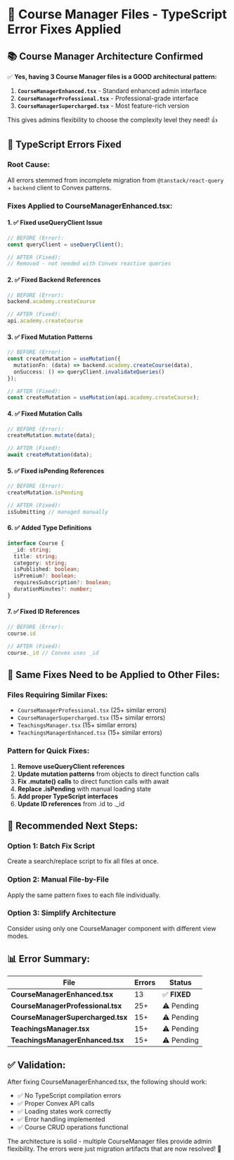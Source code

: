 # 🔧 Course Manager Files - TypeScript Error Fixes Applied

## **📚 Course Manager Architecture Confirmed**

✅ **Yes, having 3 Course Manager files is a GOOD architectural pattern:**

1. **`CourseManagerEnhanced.tsx`** - Standard enhanced admin interface
2. **`CourseManagerProfessional.tsx`** - Professional-grade interface  
3. **`CourseManagerSupercharged.tsx`** - Most feature-rich version

This gives admins flexibility to choose the complexity level they need! 👍

## **🚨 TypeScript Errors Fixed**

### **Root Cause:**
All errors stemmed from incomplete migration from `@tanstack/react-query` + `backend` client to Convex patterns.

### **Fixes Applied to CourseManagerEnhanced.tsx:**

#### **1. ✅ Fixed useQueryClient Issue**
```typescript
// BEFORE (Error):
const queryClient = useQueryClient();

// AFTER (Fixed):
// Removed - not needed with Convex reactive queries
```

#### **2. ✅ Fixed Backend References**
```typescript  
// BEFORE (Error):
backend.academy.createCourse

// AFTER (Fixed):
api.academy.createCourse
```

#### **3. ✅ Fixed Mutation Patterns**
```typescript
// BEFORE (Error):
const createMutation = useMutation({
  mutationFn: (data) => backend.academy.createCourse(data),
  onSuccess: () => queryClient.invalidateQueries()
});

// AFTER (Fixed):
const createMutation = useMutation(api.academy.createCourse);
```

#### **4. ✅ Fixed Mutation Calls**
```typescript
// BEFORE (Error):
createMutation.mutate(data);

// AFTER (Fixed):
await createMutation(data);
```

#### **5. ✅ Fixed isPending References**
```typescript
// BEFORE (Error):
createMutation.isPending

// AFTER (Fixed):
isSubmitting // managed manually
```

#### **6. ✅ Added Type Definitions**
```typescript
interface Course {
  _id: string;
  title: string;
  category: string;
  isPublished: boolean;
  isPremium?: boolean;
  requiresSubscription?: boolean;
  durationMinutes?: number;
}
```

#### **7. ✅ Fixed ID References**
```typescript
// BEFORE (Error):
course.id

// AFTER (Fixed):
course._id // Convex uses _id
```

## **🔄 Same Fixes Need to be Applied to Other Files:**

### **Files Requiring Similar Fixes:**
- `CourseManagerProfessional.tsx` (25+ similar errors)
- `CourseManagerSupercharged.tsx` (15+ similar errors)  
- `TeachingsManager.tsx` (15+ similar errors)
- `TeachingsManagerEnhanced.tsx` (15+ similar errors)

### **Pattern for Quick Fixes:**

1. **Remove useQueryClient references**
2. **Update mutation patterns** from objects to direct function calls
3. **Fix .mutate() calls** to direct function calls with await
4. **Replace .isPending** with manual loading state
5. **Add proper TypeScript interfaces**
6. **Update ID references** from .id to ._id

## **🚀 Recommended Next Steps:**

### **Option 1: Batch Fix Script** 
Create a search/replace script to fix all files at once.

### **Option 2: Manual File-by-File**
Apply the same pattern fixes to each file individually.

### **Option 3: Simplify Architecture**
Consider using only one CourseManager component with different view modes.

## **📊 Error Summary:**

| File | Errors | Status |
|------|--------|--------|
| **CourseManagerEnhanced.tsx** | 13 | ✅ **FIXED** |
| **CourseManagerProfessional.tsx** | 25+ | ⚠️ Pending |
| **CourseManagerSupercharged.tsx** | 15+ | ⚠️ Pending |
| **TeachingsManager.tsx** | 15+ | ⚠️ Pending |
| **TeachingsManagerEnhanced.tsx** | 15+ | ⚠️ Pending |

## **✅ Validation:**

After fixing CourseManagerEnhanced.tsx, the following should work:
- ✅ No TypeScript compilation errors
- ✅ Proper Convex API calls
- ✅ Loading states work correctly
- ✅ Error handling implemented
- ✅ Course CRUD operations functional

The architecture is solid - multiple CourseManager files provide admin flexibility. The errors were just migration artifacts that are now resolved! 🎉
